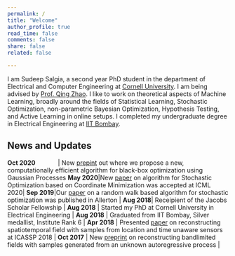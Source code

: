 ```yaml
---
permalink: /
title: "Welcome"
author_profile: true
read_time: false
comments: false
share: false
related: false

---
```


I am Sudeep Salgia, a second year PhD student in the department of Electrical and Computer Engineering at [Cornell University](https://www.ece.cornell.edu/ece). I am being advised by [Prof. Qing Zhao](https://zhao.ece.cornell.edu/). I like to work on theoretical aspects of Machine Learning, broadly around the fields of Statistical Learning, Stochastic Optimization, non-parametric Bayesian Optimization, Hypothesis Testing, and Active Learning in online setups. I completed my undergraduate degree in Electrical Engineering at [IIT Bombay](http://www.iitb.ac.in/).



News and Updates
-----

**Oct 2020**&nbsp; &nbsp; &nbsp; &nbsp; &nbsp; &nbsp; &nbsp;| New [prepint](https://arxiv.org/pdf/2010.13997.pdf) out where we propose a new, computationally efficient algorithm for black-box optimization using Gaussian Processes
**May 2020**|New [paper](https://arxiv.org/pdf/2003.05482.pdf) on algorithm for Stochastic Optimization based on Coordinate Minimization was accepted at ICML 2020|
**Sep 2019**|Our [paper](https://arxiv.org/pdf/1901.05947.pdf) on a random walk based algorithm for stochastic optimization was published in Allerton |
**Aug 2018**| Receipient of the Jacobs Scholar Fellowship |
**Aug 2018** | Started my PhD at Cornell University in Electrical Engineering |
**Aug 2018** | Graduated from IIT Bombay, Silver medallist, Institute Rank 6 |
**Apr 2018** | Presented [paper](https://arxiv.org/pdf/1710.09454.pdf) on reconstructing spatiotemporal field with samples from location and time unaware sensors at ICASSP 2018 |
**Oct 2017** | New [preprint](https://arxiv.org/pdf/1710.09451.pdf) on reconstructing bandlimited fields with samples generated from an unknown autoregressive process |






